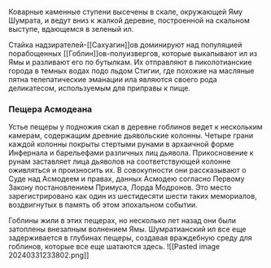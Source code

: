 Коварные каменные ступени высечены в скале, окружающей Яму Шумрата, и ведут вниз к жалкой деревне, построенной на скальном выступе, вдающемся в зеленый ил.

Стайка надзирателей-[[Сахуагин]]ов доминируют над популяцией порабощенных [[Гоблин]]ов-полуизвергов, которые выкапывают ил из Ямы и разливают его по бутылкам. Их отправляют в пиколотианские города в темных водах подо льдом Стигии, где похожие на масляные пятна телепатические эманации ила являются своего рода деликатесом, используемым для приправы к пище.

### Пещера Асмодеана
Устье пещеры у подножия скал в деревне гоблинов ведет к нескольким камерам, содержащим древние дьявольские колонны. Четыре грани каждой колонны покрыты стертыми рунами в архаичной форме Инфернала и барельефами различных лиц дьявола. Прикосновение к рунам заставляет лица дьяволов на соответствующей колонне оживляться и произносить их. В совокупности они рассказывают о Суде над Асмодеем и правах, данных Асмодею согласно Первому Закону постановлением Примуса, Лорда Модронов. Это место зарегистрировано как один из шестидесяти шести таких мемориалов, воздвигнутых в память об этом эпохальном событии.

Гоблины жили в этих пещерах, но несколько лет назад они были затоплены внезапным волнением Ямы. Шумратианский ил все еще задерживается в глубинах пещеры, создавая враждебную среду для гоблинов, которые все еще шатаются здесь.
![[Pasted image 20240331233802.png]]